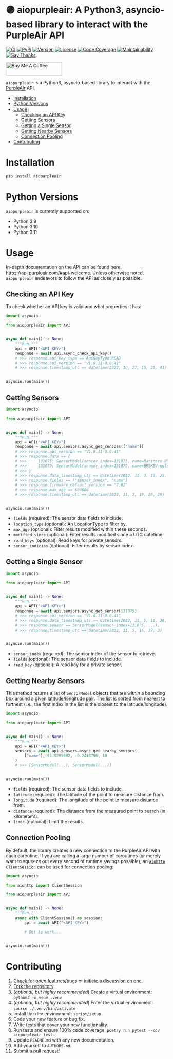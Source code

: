 # 🟣 aiopurpleair: A Python3, asyncio-based library to interact with the PurpleAir API

[![CI](https://github.com/bachya/aiopurpleair/workflows/CI/badge.svg)](https://github.com/bachya/aiopurpleair/actions)
[![PyPi](https://img.shields.io/pypi/v/aiopurpleair.svg)](https://pypi.python.org/pypi/aiopurpleair)
[![Version](https://img.shields.io/pypi/pyversions/aiopurpleair.svg)](https://pypi.python.org/pypi/aiopurpleair)
[![License](https://img.shields.io/pypi/l/aiopurpleair.svg)](https://github.com/bachya/aiopurpleair/blob/main/LICENSE)
[![Code Coverage](https://codecov.io/gh/bachya/aiopurpleair/branch/dev/graph/badge.svg)](https://codecov.io/gh/bachya/aiopurpleair)
[![Maintainability](https://api.codeclimate.com/v1/badges/40e0f45570a0eb9aab24/maintainability)](https://codeclimate.com/github/bachya/aiopurpleair/maintainability)
[![Say Thanks](https://img.shields.io/badge/SayThanks-!-1EAEDB.svg)](https://saythanks.io/to/bachya)

<a href="https://www.buymeacoffee.com/bachya1208P" target="_blank"><img src="https://cdn.buymeacoffee.com/buttons/default-orange.png" alt="Buy Me A Coffee" height="41" width="174"></a>

`aiopurpleair` is a Python3, asyncio-based library to interact with the
[PurpleAir](https://www2.purpleair.com/) API.

- [Installation](#installation)
- [Python Versions](#python-versions)
- [Usage](#usage)
  - [Checking an API Key](#checking-an-api-key)
  - [Getting Sensors](#getting-sensors)
  - [Getting a Single Sensor](#getting-a-single-sensor)
  - [Getting Nearby Sensors](#getting-nearby-sensors)
  - [Connection Pooling](#connection-pooling)
- [Contributing](#contributing)

# Installation

```bash
pip install aiopurpleair
```

# Python Versions

`aiopurpleair` is currently supported on:

- Python 3.9
- Python 3.10
- Python 3.11

# Usage

In-depth documentation on the API can be found here:
https://api.purpleair.com/#api-welcome. Unless otherwise noted, `aiopurpleair` endeavors
to follow the API as closely as possible.

## Checking an API Key

To check whether an API key is valid and what properties it has:

```python
import asyncio

from aiopurpleair import API


async def main() -> None:
    """Run."""
    api = API("<API KEY>")
    response = await api.async_check_api_key()
    # >>> response.api_key_type == ApiKeyType.READ
    # >>> response.api_version == "V1.0.11-0.0.41"
    # >>> response.timestamp_utc == datetime(2022, 10, 27, 18, 25, 41)


asyncio.run(main())
```

## Getting Sensors

```python
import asyncio

from aiopurpleair import API


async def main() -> None:
    """Run."""
    api = API("<API_KEY>")
    response = await api.sensors.async_get_sensors(["name"])
    # >>> response.api_version == "V1.0.11-0.0.41"
    # >>> response.data == {
    # >>>     131075: SensorModel(sensor_index=131075, name=Mariners Bluff),
    # >>>     131079: SensorModel(sensor_index=131079, name=BRSKBV-outside),
    # >>> }
    # >>> response.data_timestamp_utc == datetime(2022, 11, 3, 19, 25, 31)
    # >>> response.fields == ["sensor_index", "name"]
    # >>> response.firmware_default_version == "7.02"
    # >>> response.max_age == 604800
    # >>> response.timestamp_utc == datetime(2022, 11, 3, 19, 26, 29)


asyncio.run(main())
```

- `fields` (required): The sensor data fields to include.
- `location_type` (optional): An LocationType to filter by.
- `max_age` (optional): Filter results modified within these seconds.
- `modified_since` (optional): Filter results modified since a UTC datetime.
- `read_keys` (optional): Read keys for private sensors.
- `sensor_indicies` (optional): Filter results by sensor index.

## Getting a Single Sensor

```python
import asyncio

from aiopurpleair import API


async def main() -> None:
    """Run."""
    api = API("<API_KEY>")
    response = await api.sensors.async_get_sensor(131075)
    # >>> response.api_version == "V1.0.11-0.0.41"
    # >>> response.data_timestamp_utc == datetime(2022, 11, 5, 16, 36, 21)
    # >>> response.sensor == SensorModel(sensor_index=131075, ...),
    # >>> response.timestamp_utc == datetime(2022, 11, 5, 16, 37, 3)


asyncio.run(main())
```

- `sensor_index` (required): The sensor index of the sensor to retrieve.
- `fields` (optional): The sensor data fields to include.
- `read_key` (optional): A read key for a private sensor.

## Getting Nearby Sensors

This method returns a list of `SensorModel` objects that are within a bounding box around
a given latitude/longitude pair. The list is sorted from nearest to furthest (i.e., the
first index in the list is the closest to the latitude/longitude).

```python
import asyncio

from aiopurpleair import API


async def main() -> None:
    """Run."""
    api = API("<API_KEY>")
    sensors = await api.sensors.async_get_nearby_sensors(
        ["name"], 51.5285582, -0.2416796, 10
    )
    # >>> [SensorModel(...), SensorModel(...)]


asyncio.run(main())
```

- `fields` (required): The sensor data fields to include.
- `latitude` (required): The latitude of the point to measure distance from.
- `longitude` (required): The longitude of the point to measure distance from.
- `distance` (required): The distance from the measured point to search (in kilometers).
- `limit` (optional): Limit the results.

## Connection Pooling

By default, the library creates a new connection to the PurpleAir API with each
coroutine. If you are calling a large number of coroutines (or merely want to squeeze
out every second of runtime savings possible), an
[`aiohttp`](https://github.com/aio-libs/aiohttp) `ClientSession` can be used for connection
pooling:

```python
import asyncio

from aiohttp import ClientSession

from aiopurpleair import API


async def main() -> None:
    """Run."""
    async with ClientSession() as session:
        api = await API("<API KEY>")

        # Get to work...


asyncio.run(main())
```

# Contributing

1. [Check for open features/bugs](https://github.com/bachya/aiopurpleair/issues)
   or [initiate a discussion on one](https://github.com/bachya/aiopurpleair/issues/new).
2. [Fork the repository](https://github.com/bachya/aiopurpleair/fork).
3. (_optional, but highly recommended_) Create a virtual environment: `python3 -m venv .venv`
4. (_optional, but highly recommended_) Enter the virtual environment: `source ./.venv/bin/activate`
5. Install the dev environment: `script/setup`
6. Code your new feature or bug fix.
7. Write tests that cover your new functionality.
8. Run tests and ensure 100% code coverage: `poetry run pytest --cov aiopurpleair tests`
9. Update `README.md` with any new documentation.
10. Add yourself to `AUTHORS.md`.
11. Submit a pull request!
